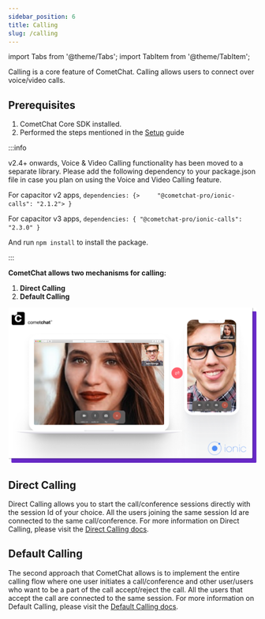 ```yaml
---
sidebar_position: 6
title: Calling
slug: /calling
---
```


import Tabs from '@theme/Tabs';
import TabItem from '@theme/TabItem';


Calling is a core feature of CometChat. Calling allows users to connect over voice/video calls.

## Prerequisites

1. CometChat Core SDK installed.
2. Performed the steps mentioned in the [Setup](./setup#calling-component-configuration) guide

:::info

v2.4+ onwards, Voice & Video Calling functionality has been moved to a separate library. Please add the following dependency to your package.json file in case you plan on using the Voice and Video Calling feature.

For capacitor v2 apps,
`dependencies: {>     "@cometchat-pro/ionic-calls": "2.1.2"> }`

For capacitor v3 apps,
`dependencies: { "@cometchat-pro/ionic-calls": "2.3.0" }`

And run `npm install` to install the package.

:::

**CometChat allows two mechanisms for calling:**

1. **Direct Calling**
2. **Default Calling**

![](./assets/1623199592.png)

## Direct Calling

Direct Calling allows you to start the call/conference sessions directly with the session Id of your choice. All the users joining the same session Id are connected to the same call/conference.
For more information on Direct Calling, please visit the [Direct Calling docs](./calling-direct-calling).

## Default Calling

The second approach that CometChat allows is to implement the entire calling flow where one user initiates a call/conference and other user/users who want to be a part of the call accept/reject the call. All the users that accept the call are connected to the same session.
For more information on Default Calling, please visit the [Default Calling docs](./calling-default-calling).